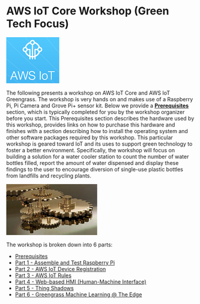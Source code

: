 # AWS IoT Core Workshop (Green Tech Focus)

![AWS IoT](images/aws-iot.png)

The following presents a workshop on AWS IoT Core and AWS IoT Greengrass. The workshop is very hands on and makes use of a Raspberry Pi, Pi Camera and Grove Pi+ sensor kit. Below we provide a **[Prerequisites](./Workshop-Prerequisits.md)** section, which is typically completed for you by the workshop organizer before you start. This Prerequisites section describes the hardware used by this workshop, provides links on how to purchase this hardware and finishes with a section describing how to install the operating system and other software packages required by this workshop. This particular workshop is geared toward IoT and its uses to support green technology to foster a better environment. Specifically, the workshop will focus on building a solution for a water cooler station to count the number of water bottles filled, report the amount of water dispensed and display these findings to the user to encourage diversion of single-use plastic bottles from landfills and recycling plants.

![AWS IoT](images/gears.png)

The workshop is broken down into 6 parts:


* [Prerequisites](./Workshop-Prerequisits.md)
* [Part 1 - Assemble and Test Raspberry Pi](./Workshop1-GrovePi.md)
* [Part 2 - AWS IoT Device Registration](./Workshop2-DeviceOnboarding.md)
* [Part 3 - AWS IoT Rules](./Workshop3-rules.md)
* [Part 4 - Web-based HMI (Human-Machine Interface)](./Workshop4-HMI.md)
* [Part 5 - Thing Shadows](./Workshop5-thing-shadow.md)
* [Part 6 - Greengrass Machine Learning @ The Edge](./Workshop6-greengrass.md)
